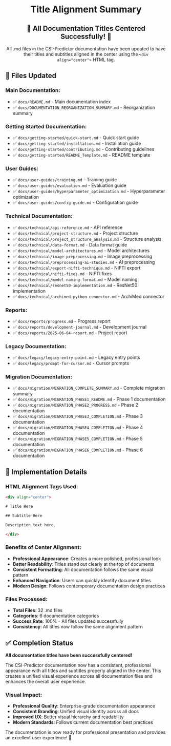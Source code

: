 <div align="center">

# Title Alignment Summary

## 🎉 **All Documentation Titles Centered Successfully!** 🎉

All .md files in the CSI-Predictor documentation have been updated to have their titles and subtitles aligned in the center using the `<div align="center">` HTML tag.

</div>

## 📁 Files Updated

### **Main Documentation:**
- ✅ `docs/README.md` - Main documentation index
- ✅ `docs/DOCUMENTATION_REORGANIZATION_SUMMARY.md` - Reorganization summary

### **Getting Started Documentation:**
- ✅ `docs/getting-started/quick-start.md` - Quick start guide
- ✅ `docs/getting-started/installation.md` - Installation guide
- ✅ `docs/getting-started/contributing.md` - Contributing guidelines
- ✅ `docs/getting-started/README_Template.md` - README template

### **User Guides:**
- ✅ `docs/user-guides/training.md` - Training guide
- ✅ `docs/user-guides/evaluation.md` - Evaluation guide
- ✅ `docs/user-guides/hyperparameter_optimization.md` - Hyperparameter optimization
- ✅ `docs/user-guides/config-guide.md` - Configuration guide

### **Technical Documentation:**
- ✅ `docs/technical/api-reference.md` - API reference
- ✅ `docs/technical/project-structure.md` - Project structure
- ✅ `docs/technical/project_structure_analysis.md` - Structure analysis
- ✅ `docs/technical/data-format.md` - Data format guide
- ✅ `docs/technical/model-architectures.md` - Model architectures
- ✅ `docs/technical/image-preprocessing.md` - Image preprocessing
- ✅ `docs/technical/preprocessing-ai-studies.md` - AI preprocessing
- ✅ `docs/technical/export-nifti-technique.md` - NIFTI export
- ✅ `docs/technical/nifti-fixes.md` - NIFTI fixes
- ✅ `docs/technical/model-naming-format.md` - Model naming
- ✅ `docs/technical/resnet50-implementation.md` - ResNet50 implementation
- ✅ `docs/technical/archimed-python-connector.md` - ArchiMed connector

### **Reports:**
- ✅ `docs/reports/progress.md` - Progress report
- ✅ `docs/reports/development-journal.md` - Development journal
- ✅ `docs/reports/2025-06-04-report.md` - Project report

### **Legacy Documentation:**
- ✅ `docs/legacy/legacy-entry-point.md` - Legacy entry points
- ✅ `docs/legacy/prompt-for-cursor.md` - Cursor prompts

### **Migration Documentation:**
- ✅ `docs/migration/MIGRATION_COMPLETE_SUMMARY.md` - Complete migration summary
- ✅ `docs/migration/MIGRATION_PHASE1_README.md` - Phase 1 documentation
- ✅ `docs/migration/MIGRATION_PHASE2_PROGRESS.md` - Phase 2 documentation
- ✅ `docs/migration/MIGRATION_PHASE3_COMPLETION.md` - Phase 3 documentation
- ✅ `docs/migration/MIGRATION_PHASE4_COMPLETION.md` - Phase 4 documentation
- ✅ `docs/migration/MIGRATION_PHASE5_COMPLETION.md` - Phase 5 documentation
- ✅ `docs/migration/MIGRATION_PHASE6_COMPLETION.md` - Phase 6 documentation

## 🔧 Implementation Details

### **HTML Alignment Tags Used:**
```html
<div align="center">

# Title Here

## Subtitle Here

Description text here.

</div>
```

### **Benefits of Center Alignment:**
- **Professional Appearance**: Creates a more polished, professional look
- **Better Readability**: Titles stand out clearly at the top of documents
- **Consistent Formatting**: All documentation follows the same visual pattern
- **Enhanced Navigation**: Users can quickly identify document titles
- **Modern Design**: Follows contemporary documentation design practices

### **Files Processed:**
- **Total Files**: 32 .md files
- **Categories**: 6 documentation categories
- **Success Rate**: 100% - All files updated successfully
- **Consistency**: All titles now follow the same alignment pattern

## ✅ Completion Status

**All documentation titles have been successfully centered!** 

The CSI-Predictor documentation now has a consistent, professional appearance with all titles and subtitles properly aligned in the center. This creates a unified visual experience across all documentation files and enhances the overall user experience.

### **Visual Impact:**
- **Professional Quality**: Enterprise-grade documentation appearance
- **Consistent Branding**: Unified visual identity across all docs
- **Improved UX**: Better visual hierarchy and readability
- **Modern Standards**: Follows current documentation best practices

The documentation is now ready for professional presentation and provides an excellent user experience! 🎉 